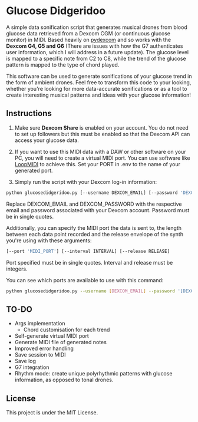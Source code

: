 # Glucose Didgeridoo

A simple data sonification script that generates musical drones from blood glucose data retrieved from a Dexcom CGM (or continuous glucose monitor) in MIDI. Based heavily on [pydexcom](https://github.com/gagebenne/pydexcom) and so works with the **Dexcom G4, G5 and G6** (There are issues with how the G7 authenticates user information, which I will address in a future update). The glucose level is mapped to a specific note from C2 to C8, while the trend of the glucose pattern is mapped to the type of chord played.

This software can be used to generate sonifications of your glucose trend in the form of ambient drones. Feel free to transform this code to your looking, whether you're looking for more data-accurate sonifications or as a tool to create interesting musical patterns and ideas with your glucose information!

## Instructions

1. Make sure **Dexcom Share** is enabled on your account. You do not need to set up followers but this must be enabled so that the Dexcom API can access your glucose data.

2. If you want to use this MIDI data with a DAW or other software on your PC, you will need to create a virtual MIDI port. You can use software like [LoopMIDI](https://www.tobias-erichsen.de/software/loopmidi.html) to achieve this. Set your PORT in .env to the name of your generated port.

3. Simply run the script with your Dexcom log-in information:

```bash
python glucosedidgeridoo.py [--username DEXCOM_EMAIL] [--password 'DEXCOM_PASSWORD']
```

Replace DEXCOM_EMAIL and DEXCOM_PASSWORD with the respective email and password associated with your Dexcom account. Password must be in single quotes.

Additionally, you can specify the MIDI port the data is sent to, the length between each data point recorded and the release envelope of the synth you're using with these arguments:

```bash
[--port 'MIDI_PORT'] [--interval INTERVAL] [--release RELEASE] 
```

Port specified must be in single quotes. Interval and release must be integers.

You can see which ports are available to use with this command:

```bash
python glucosedidgeridoo.py --username [DEXCOM_EMAIL] --password '[DEXCOM_PASSWORD]' --list-ports
```

## TO-DO

* Args implementation
  * Chord customisation for each trend
* Self-generate virtual MIDI port
* Generate MIDI file of generated notes
* Improved error handling
* Save session to MIDI
* Save log
* G7 integration
* Rhythm mode: create unique polyrhythmic patterns with glucose information, as opposed to tonal drones.

## License

This project is under the MIT License.
